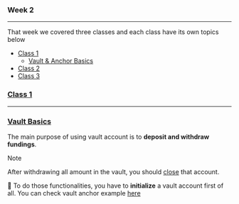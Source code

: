 ### Week 2

---

That week we covered three classes and each class have its own topics below

- [Class 1](#class-1)
  - [Vault & Anchor Basics](#vault)
- [Class 2](#class-2)
- [Class 3](#class-3)

### [Class 1](#class-1)

---

### [Vault Basics](#vault)

The main purpose of using vault account is to **deposit and withdraw fundings**.

> [!NOTE]
> After withdrawing all amount in the vault, you should <ins>close</ins> that account.

🚀 To do those functionalities, you have to **initialize** a vault account first of all. You can check vault anchor example [here](/vault/programs/vault/src/lib.rs)

